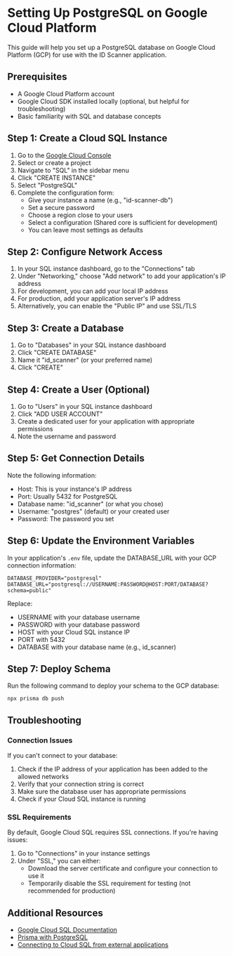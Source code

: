# Setting Up PostgreSQL on Google Cloud Platform

This guide will help you set up a PostgreSQL database on Google Cloud Platform (GCP) for use with the ID Scanner application.

## Prerequisites

- A Google Cloud Platform account
- Google Cloud SDK installed locally (optional, but helpful for troubleshooting)
- Basic familiarity with SQL and database concepts

## Step 1: Create a Cloud SQL Instance

1. Go to the [Google Cloud Console](https://console.cloud.google.com/)
2. Select or create a project
3. Navigate to "SQL" in the sidebar menu
4. Click "CREATE INSTANCE"
5. Select "PostgreSQL"
6. Complete the configuration form:
   - Give your instance a name (e.g., "id-scanner-db")
   - Set a secure password
   - Choose a region close to your users
   - Select a configuration (Shared core is sufficient for development)
   - You can leave most settings as defaults

## Step 2: Configure Network Access

1. In your SQL instance dashboard, go to the "Connections" tab
2. Under "Networking," choose "Add network" to add your application's IP address
3. For development, you can add your local IP address
4. For production, add your application server's IP address
5. Alternatively, you can enable the "Public IP" and use SSL/TLS

## Step 3: Create a Database

1. Go to "Databases" in your SQL instance dashboard
2. Click "CREATE DATABASE"
3. Name it "id_scanner" (or your preferred name)
4. Click "CREATE"

## Step 4: Create a User (Optional)

1. Go to "Users" in your SQL instance dashboard
2. Click "ADD USER ACCOUNT"
3. Create a dedicated user for your application with appropriate permissions
4. Note the username and password

## Step 5: Get Connection Details

Note the following information:
- Host: This is your instance's IP address
- Port: Usually 5432 for PostgreSQL
- Database name: "id_scanner" (or what you chose)
- Username: "postgres" (default) or your created user
- Password: The password you set

## Step 6: Update the Environment Variables

In your application's `.env` file, update the DATABASE_URL with your GCP connection information:

```
DATABASE_PROVIDER="postgresql"
DATABASE_URL="postgresql://USERNAME:PASSWORD@HOST:PORT/DATABASE?schema=public"
```

Replace:
- USERNAME with your database username
- PASSWORD with your database password
- HOST with your Cloud SQL instance IP
- PORT with 5432
- DATABASE with your database name (e.g., id_scanner)

## Step 7: Deploy Schema

Run the following command to deploy your schema to the GCP database:

```
npx prisma db push
```

## Troubleshooting

### Connection Issues

If you can't connect to your database:

1. Check if the IP address of your application has been added to the allowed networks
2. Verify that your connection string is correct
3. Make sure the database user has appropriate permissions
4. Check if your Cloud SQL instance is running

### SSL Requirements

By default, Google Cloud SQL requires SSL connections. If you're having issues:

1. Go to "Connections" in your instance settings
2. Under "SSL," you can either:
   - Download the server certificate and configure your connection to use it
   - Temporarily disable the SSL requirement for testing (not recommended for production)

## Additional Resources

- [Google Cloud SQL Documentation](https://cloud.google.com/sql/docs)
- [Prisma with PostgreSQL](https://www.prisma.io/docs/getting-started/setup-prisma/add-to-existing-project/relational-databases/connect-your-database-node-postgresql)
- [Connecting to Cloud SQL from external applications](https://cloud.google.com/sql/docs/postgres/connect-external-app) 